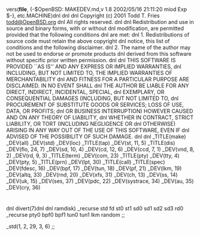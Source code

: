vers(__file__,
	{-$OpenBSD: MAKEDEV.md,v 1.8 2002/05/16 21:11:20 miod Exp $-},
etc.MACHINE)dnl
dnl
dnl Copyright (c) 2001 Todd T. Fries <todd@OpenBSD.org>
dnl All rights reserved.
dnl
dnl Redistribution and use in source and binary forms, with or without
dnl modification, are permitted provided that the following conditions
dnl are met:
dnl 1. Redistributions of source code must retain the above copyright
dnl    notice, this list of conditions and the following disclaimer.
dnl 2. The name of the author may not be used to endorse or promote products
dnl    derived from this software without specific prior written permission.
dnl
dnl THIS SOFTWARE IS PROVIDED ``AS IS'' AND ANY EXPRESS OR IMPLIED WARRANTIES,
dnl INCLUDING, BUT NOT LIMITED TO, THE IMPLIED WARRANTIES OF MERCHANTABILITY
dnl AND FITNESS FOR A PARTICULAR PURPOSE ARE DISCLAIMED.  IN NO EVENT SHALL
dnl THE AUTHOR BE LIABLE FOR ANY DIRECT, INDIRECT, INCIDENTAL, SPECIAL,
dnl EXEMPLARY, OR CONSEQUENTIAL DAMAGES (INCLUDING, BUT NOT LIMITED TO,
dnl PROCUREMENT OF SUBSTITUTE GOODS OR SERVICES; LOSS OF USE, DATA, OR PROFITS;
dnl OR BUSINESS INTERRUPTION) HOWEVER CAUSED AND ON ANY THEORY OF LIABILITY,
dnl WHETHER IN CONTRACT, STRICT LIABILITY, OR TORT (INCLUDING NEGLIGENCE OR
dnl OTHERWISE) ARISING IN ANY WAY OUT OF THE USE OF THIS SOFTWARE, EVEN IF
dnl ADVISED OF THE POSSIBILITY OF SUCH DAMAGE.
dnl
dnl
_TITLE(make)
_DEV(all)
_DEV(std)
_DEV(loc)
_TITLE(tap)
_DEV(st, 11, 5)
_TITLE(dis)
_DEV(flo, 24, 7)
_DEV(sd, 10, 4)
_DEV(cd, 12, 6)
_DEV(ccd, 7, 1)
_DEV(vnd, 8, 2)
_DEV(rd, 9, 3)
_TITLE(term)
_DEV(com, 23)
_TITLE(pty)
_DEV(tty, 4)
_DEV(pty, 5)
_TITLE(prn)
_DEV(lpt, 30)
_TITLE(call)
_TITLE(spec)
_DEV(fdesc, 16)
_DEV(bpf, 17)
_DEV(tun, 18)
_DEV(pf, 21)
_DEV(lkm, 19)
_DEV(altq, 33)
_DEV(rnd, 20)
_DEV(xfs, 31)
_DEV(ch, 13)
_DEV(ss, 14)
_DEV(uk, 15)
_DEV(ses, 37)
_DEV(pdc, 22)
_DEV(systrace, 34)
_DEV(au, 35)
_DEV(cry, 36)
#
dnl
divert(7)dnl
dnl
ramdisk)
	_recurse std fd st0 st1 sd0 sd1 sd2 sd3 rd0
	_recurse pty0 bpf0 bpf1 tun0 tun1 lkm random
	;;

_std(1, 2, 29, 3, 6)
	;;
